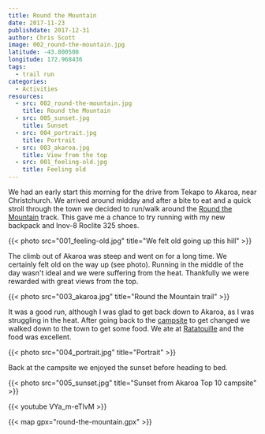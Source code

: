 ```yaml
---
title: Round the Mountain
date: 2017-11-23
publishdate: 2017-12-31
author: Chris Scott
image: 002_round-the-mountain.jpg
latitude: -43.800508
longitude: 172.968436
tags:
  - trail run
categories:
  - Activities
resources:
  - src: 002_round-the-mountain.jpg
    title: Round the Mountain
  - src: 005_sunset.jpg
    title: Sunset
  - src: 004_portrait.jpg
    title: Portrait
  - src: 003_akaroa.jpg
    title: View from the top
  - src: 001_feeling-old.jpg
    title: Feeling old
---
```


We had an early start this morning for the drive from Tekapo to Akaroa, near Christchurch.
We arrived around midday and after a bite to eat and a quick stroll through the town we decided to run/walk around the [Round the Mountain](https://www.bankspeninsulawalks.co.nz/akaroa-walks/) track.
This gave me a chance to try running with my new backpack and Inov-8 Roclite 325 shoes.

{{< photo src="001_feeling-old.jpg" title="We felt old going up this hill" >}}

The climb out of Akaroa was steep and went on for a long time.
We certainly felt old on the way up (see photo).
Running in the middle of the day wasn't ideal and we were suffering from the heat.
Thankfully we were rewarded with great views from the top.

{{< photo src="003_akaroa.jpg" title="Round the Mountain trail" >}}

It was a good run, although I was glad to get back down to Akaroa, as I was struggling in the heat.
After going back to the [campsite](http://www.akaroa-holidaypark.co.nz/) to get changed we walked down to the town to get some food.
We ate at [Ratatouille](http://www.ratatouilleakaroa.co.nz/) and the food was excellent.

{{< photo src="004_portrait.jpg" title="Portrait" >}}

Back at the campsite we enjoyed the sunset before heading to bed.

{{< photo src="005_sunset.jpg" title="Sunset from Akaroa Top 10 campsite" >}}

{{< youtube VYa_m-eTlvM >}}

{{< map gpx="round-the-mountain.gpx" >}}
